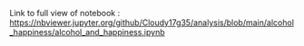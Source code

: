 Link to full view of notebook : https://nbviewer.jupyter.org/github/Cloudy17g35/analysis/blob/main/alcohol_happiness/alcohol_and_happiness.ipynb
